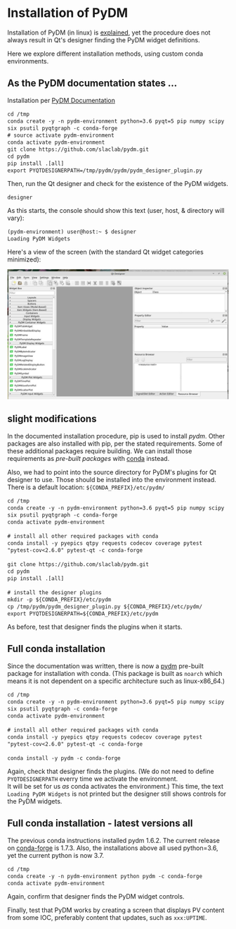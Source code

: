 # Installation of PyDM

Installation of PyDM (in linux) is [explained](http://slaclab.github.io/pydm/installation.html),
yet the procedure does not always result in Qt's designer
finding the PyDM widget definitions.

Here we explore different installation methods,
using custom conda environments.

## As the PyDM documentation states ...

Installation per [PyDM Documentation](http://slaclab.github.io/pydm/installation.html)

```
cd /tmp
conda create -y -n pydm-environment python=3.6 pyqt=5 pip numpy scipy six psutil pyqtgraph -c conda-forge
# source activate pydm-environment
conda activate pydm-environment
git clone https://github.com/slaclab/pydm.git
cd pydm
pip install .[all]
export PYQTDESIGNERPATH=/tmp/pydm/pydm/pydm_designer_plugin.py
```

Then, run the Qt designer and check for the existence of the PyDM widgets.

```
designer
```

As this starts, the console should show this text (user, host, & directory will vary):

```
(pydm-environment) user@host:~ $ designer
Loading PyDM Widgets
```

Here's a view of the screen (with the standard Qt widget categories minimized):

![Designer, showing PyDM widget controls](expected.jpg)

## slight modifications

In the documented installation procedure, pip is used to install *pydm*.
Other packages are also installed with pip, per the stated requirements.
Some of these additional packages require building.
We can install those requirements as *pre-built packages* with [conda]() instead.

Also, we had to point into the source directory for PyDM's plugins
for Qt designer to use.  Those should be installed into the environment
instead.  There is a default location: `${CONDA_PREFIX}/etc/pydm/`

```
cd /tmp
conda create -y -n pydm-environment python=3.6 pyqt=5 pip numpy scipy six psutil pyqtgraph -c conda-forge
conda activate pydm-environment

# install all other required packages with conda
conda install -y pyepics qtpy requests codecov coverage pytest "pytest-cov<2.6.0" pytest-qt -c conda-forge

git clone https://github.com/slaclab/pydm.git
cd pydm
pip install .[all]

# install the designer plugins
mkdir -p ${CONDA_PREFIX}/etc/pydm
cp /tmp/pydm/pydm_designer_plugin.py ${CONDA_PREFIX}/etc/pydm/
export PYQTDESIGNERPATH=${CONDA_PREFIX}/etc/pydm
```

As before, test that designer finds the plugins when it starts.

## Full conda installation

Since the documentation was written, there is now a 
[pydm](https://anaconda.org/conda-forge/pydm)
pre-built package for installation with conda.
(This package is built as `noarch` which means it is not dependent
on a specific architecture such as linux-x86_64.)

```
cd /tmp
conda create -y -n pydm-environment python=3.6 pyqt=5 pip numpy scipy six psutil pyqtgraph -c conda-forge
conda activate pydm-environment

# install all other required packages with conda
conda install -y pyepics qtpy requests codecov coverage pytest "pytest-cov<2.6.0" pytest-qt -c conda-forge

conda install -y pydm -c conda-forge
```

Again, check that designer finds the plugins.  (We do not need to define
`PYQTDESIGNERPATH` everry time we activate the environment.  
It will be set for us *as* conda activates the environment.)
This time, the text `Loading PyDM Widgets` is not printed but
the designer still shows controls for the PyDM widgets.

## Full conda installation - latest versions all

The previous conda instructions installed pydm 1.6.2.
The current release on [conda-forge](https://anaconda.org/search?q=pydm)
is 1.7.3.  Also, the installations above all used python=3.6, 
yet the current python is now 3.7. 

```
cd /tmp
conda create -y -n pydm-environment python pydm -c conda-forge
conda activate pydm-environment
```

Again, confirm that designer finds the PyDM widget controls.

Finally, test that PyDM works by creating a screen that displays
PV content from some IOC, preferably content that updates, such as
`xxx:UPTIME`.
